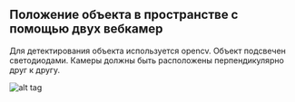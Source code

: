 ## Положение объекта в пространстве с помощью двух вебкамер

Для детектирования объекта используется opencv. Объект подсвечен светодиодами.
Камеры должны быть расположены перпендикулярно друг к другу. 

![alt tag](https://pp.vk.me/c618622/v618622865/266be/4LH0f7PRDSQ.jpg)

